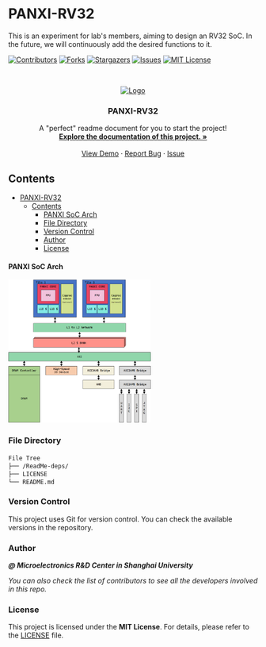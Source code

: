 # PANXI-RV32

This is an experiment for  lab's members, aiming to design an RV32 SoC. In the future, we will continuously add the desired functions to it.

<!-- PROJECT SHIELDS -->

[![Contributors][contributors-shield]][contributors-url]
[![Forks][forks-shield]][forks-url]
[![Stargazers][stars-shield]][stars-url]
[![Issues][issues-shield]][issues-url]
[![MIT License][license-shield]][license-url]

<!-- PROJECT LOGO -->
<br />

<p align="center">
  <a href="https://github.com/JacoboJin/PANXI-RV32Core/">
    <img src="ReadMe-deps/logo.png" alt="Logo" width="288" height="288">
  </a>

  <h3 align="center">PANXI-RV32</h3>
  <p align="center">
    A "perfect" readme document for you to start the project!
    <br />
    <a href="https://github.com/JacoboJin/PANXI-RV32Core"><strong>Explore the documentation of this project. »</strong></a>
    <br />
    <br />
    <a href="https://github.com/JacoboJin/PANXI-RV32Core">View Demo</a>
    ·
    <a href="https://github.com/JacoboJin/PANXI-RV32Core/issues">Report Bug</a>
    ·
    <a href="https://github.com/JacoboJin/PANXI-RV32Core/issues">Issue</a>
  </p>

</p>

<!-- PROJECT BODY -->
## Contents

- [PANXI-RV32](#panxi-rv32)
  - [Contents](#contents)
      - [PANXI SoC Arch](#panxi-soc-arch)
    - [File Directory](#file-directory)
    - [Version Control](#version-control)
    - [Author](#author)
    - [License](#license)

#### PANXI SoC Arch
  <a href="https://github.com/JacoboJin/PANXI-RV32Core/">
    <img src="doc/PANXI_SoC_ARCH_v100.png" alt="picture" width="288" height="288">
  </a>

### File Directory

```text
File Tree
├── /ReadMe-deps/
├── LICENSE
└── README.md
```

### Version Control

This project uses Git for version control. You can check the available versions in the repository.

### Author

_**@ Microelectronics R&D Center in Shanghai University**_

<!--
<p align="center">
  <a href="https://github.com/JacoboJin/PANXI-RV32Core/">
    <img src="ReadMe-deps/mchip_logo.jpg" alt="Logo" width="220" height="150" ="center">
  </a>
</p>
-->
 *You can also check the list of contributors to see all the developers involved in this repo.*

### License

This project is licensed under the **MIT License**. For details, please refer to the [LICENSE](https://github.com/JacoboJin/PANXI-RV32Core/blob/main/LICENSE) file.

<!-- links -->
[your-project-path]: JacoboJin/PANXI-RV32Core
[contributors-shield]: https://img.shields.io/github/contributors/JacoboJin/PANXI-RV32Core.svg?style=flat-square
[contributors-url]: https://github.com/JacoboJin/PANXI-RV32Core/graphs/contributors
[forks-shield]: https://img.shields.io/github/forks/JacoboJin/PANXI-RV32Core.svg?style=flat-square
[forks-url]: https://github.com/JacoboJin/PANXI-RV32Core/network/members
[stars-shield]: https://img.shields.io/github/stars/JacoboJin/PANXI-RV32Core.svg?style=flat-square
[stars-url]: https://github.com/JacoboJin/PANXI-RV32Core/stargazers
[issues-shield]: https://img.shields.io/github/issues/JacoboJin/PANXI-RV32Core.svg?style=flat-square
[issues-url]: https://img.shields.io/github/issues/JacoboJin/PANXI-RV32Core.svg
[license-shield]: https://img.shields.io/github/license/JacoboJin/PANXI-RV32Core.svg?style=flat-square
[license-url]: https://github.com/JacoboJin/PANXI-RV32Core/blob/main/LICENSE
